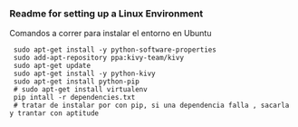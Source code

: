 ### Readme for setting up a Linux Environment

Comandos a correr para instalar el entorno en Ubuntu

     sudo apt-get install -y python-software-properties
     sudo add-apt-repository ppa:kivy-team/kivy
     sudo apt-get update
     sudo apt-get install -y python-kivy
     sudo apt-get install python-pip
     # sudo apt-get install virtualenv
     pip intall -r dependencies.txt
     # tratar de instalar por con pip, si una dependencia falla , sacarla y trantar con aptitude
